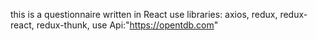 this is a questionnaire written in React
use libraries: axios, redux, redux-react, redux-thunk,
use Api:"https://opentdb.com"
